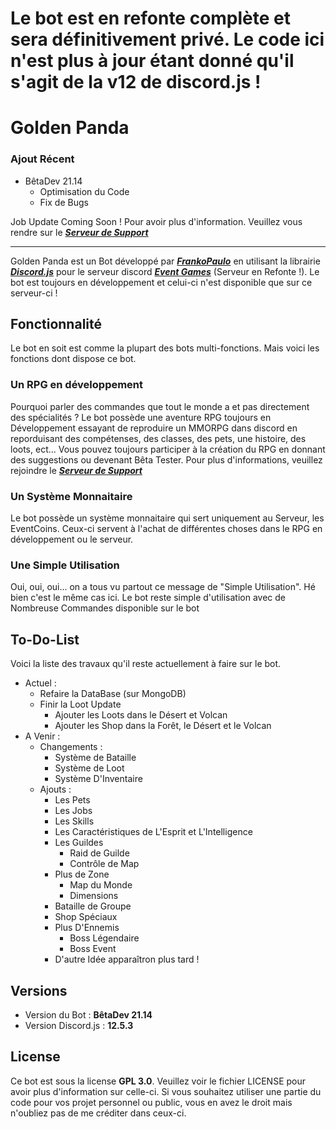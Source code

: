# Le bot est en refonte complète et sera définitivement privé. Le code ici n'est plus à jour étant donné qu'il s'agit de la v12 de discord.js !



# Golden Panda

### Ajout Récent
* BêtaDev 21.14
  * Optimisation du Code
  * Fix de Bugs

Job Update Coming Soon !
Pour avoir plus d'information. Veuillez vous rendre sur le __*[Serveur de Support](https://discord.gg/uC4mvtBFct)*__

------


Golden Panda est un Bot développé par __*[FrankoPaulo](https://github.com/FrankoPaulo)*__ en utilisant la librairie __*[Discord.js](https://discord.js.org/#/)*__ pour le 
serveur discord __*[Event Games](https://discord.gg/55bTTYunK3)*__ (Serveur en Refonte !). Le bot est toujours en développement et celui-ci n'est disponible que sur ce serveur-ci !

## Fonctionnalité
Le bot en soit est comme la plupart des bots multi-fonctions. Mais voici les fonctions dont dispose ce bot.

### Un RPG en développement
Pourquoi parler des commandes que tout le monde a et pas directement des spécialités ? Le bot possède une aventure RPG toujours en Développement essayant de reproduire un MMORPG 
dans discord en reporduisant des compétenses, des classes, des pets, une histoire, des loots, ect... Vous pouvez toujours participer à la création du RPG en donnant des 
suggestions ou devenant Bêta Tester. Pour plus d'informations, veuillez rejoindre le __*[Serveur de Support](https://discord.gg/uC4mvtBFct)*__

### Un Système Monnaitaire
Le bot possède un système monnaitaire qui sert uniquement au Serveur, les EventCoins. Ceux-ci servent à l'achat de différentes choses dans le RPG en développement ou le serveur.

### Une Simple Utilisation
Oui, oui, oui... on a tous vu partout ce message de "Simple Utilisation". Hé bien c'est le même cas ici. Le bot reste simple d'utilisation avec de Nombreuse Commandes disponible 
sur le bot


## To-Do-List
Voici la liste des travaux qu'il reste actuellement à faire sur le bot.

* Actuel :
  * Refaire la DataBase (sur MongoDB)
  * Finir la Loot Update
    * Ajouter les Loots dans le Désert et Volcan
    * Ajouter les Shop dans la Forêt, le Désert et le Volcan
* A Venir :
  * Changements :
    * Système de Bataille
    * Système de Loot
    * Système D'Inventaire
  * Ajouts :
    * Les Pets
    * Les Jobs
    * Les Skills
    * Les Caractéristiques de L'Esprit et L'Intelligence
    * Les Guildes
      * Raid de Guilde
      * Contrôle de Map
    * Plus de Zone
      * Map du Monde
      * Dimensions
    * Bataille de Groupe
    * Shop Spéciaux
    * Plus D'Ennemis
      * Boss Légendaire
      * Boss Event
    * D'autre Idée apparaîtron plus tard !
    
## Versions

- Version du Bot : __BêtaDev 21.14__
- Version Discord.js : __12.5.3__

## License
Ce bot est sous la license __GPL 3.0__. Veuillez voir le fichier LICENSE pour avoir plus d'information sur celle-ci. Si vous souhaitez utiliser une partie du code pour vos projet personnel ou public, vous en avez le droit mais n'oubliez pas de me créditer dans ceux-ci.
